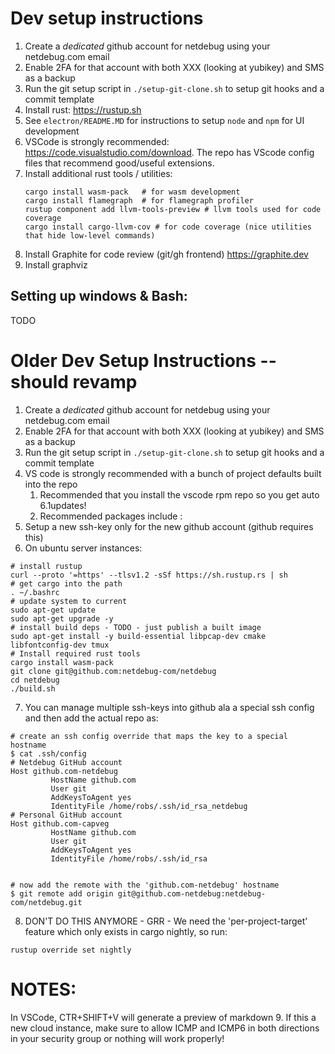 # Dev setup instructions 

1. Create a _dedicated_ github account for netdebug using your netdebug.com email
1. Enable 2FA for that account with both XXX (looking at yubikey) and SMS as a backup
1. Run the git setup script in `./setup-git-clone.sh` to setup git hooks and a commit template
1. Install rust: https://rustup.sh
1. See `electron/README.MD` for instructions to setup `node` and `npm` for UI development
1. VSCode is strongly recommended: https://code.visualstudio.com/download. The repo has VScode config files that recommend good/useful extensions. 
1. Install additional rust tools / utilities: 
   ```
   cargo install wasm-pack   # for wasm development
   cargo install flamegraph  # for flamegraph profiler
   rustup component add llvm-tools-preview # llvm tools used for code coverage
   cargo install cargo-llvm-cov # for code coverage (nice utilities that hide low-level commands)
   ```
1. Install Graphite for code review (git/gh frontend)  https://graphite.dev 
1. Install graphviz 

## Setting up windows & Bash:
TODO

# Older Dev Setup Instructions -- should revamp
1. Create a _dedicated_ github account for netdebug using your netdebug.com email
2. Enable 2FA for that account with both XXX (looking at yubikey) and SMS as a backup
3. Run the git setup script in `./setup-git-clone.sh` to setup git hooks and a commit template
4. VS code is strongly recommended with a bunch of project defaults built into the repo
    1. Recommended that you install the vscode rpm repo so you get auto 6.1updates!
    2. Recommended packages include : 
5. Setup a new ssh-key only for the new github account (github requires this)
6. On ubuntu server instances:
```
# install rustup
curl --proto '=https' --tlsv1.2 -sSf https://sh.rustup.rs | sh
# get cargo into the path
. ~/.bashrc
# update system to current
sudo apt-get update
sudo apt-get upgrade -y
# install build deps - TODO - just publish a built image
sudo apt-get install -y build-essential libpcap-dev cmake libfontconfig-dev tmux
# Install required rust tools
cargo install wasm-pack
git clone git@github.com:netdebug-com/netdebug
cd netdebug
./build.sh
```
7. You can manage multiple ssh-keys into github ala a special ssh config
    and then add the actual repo as:

```
# create an ssh config override that maps the key to a special hostname
$ cat .ssh/config 
# Netdebug GitHub account
Host github.com-netdebug
         HostName github.com
         User git
         AddKeysToAgent yes
         IdentityFile /home/robs/.ssh/id_rsa_netdebug
# Personal GitHub account
Host github.com-capveg
         HostName github.com
         User git
         AddKeysToAgent yes
         IdentityFile /home/robs/.ssh/id_rsa


# now add the remote with the 'github.com-netdebug' hostname
$ git remote add origin git@github.com-netdebug:netdebug-com/netdebug.git
```
8. DON'T DO THIS ANYMORE - GRR - We need the 'per-project-target' feature which only exists in cargo nightly, so run:
```
rustup override set nightly
```

# NOTES:

In VSCode, CTR+SHIFT+V will generate a preview of markdown
9. If this a new cloud instance, make sure to allow ICMP and ICMP6 in both directions in your security group or 
nothing will work properly!